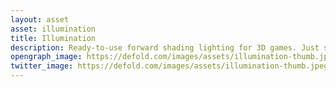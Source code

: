 ```yaml
---
layout: asset
asset: illumination
title: Illumination
description: Ready-to-use forward shading lighting for 3D games. Just set the provided material to your mesh and place light sources on the scene.
opengraph_image: https://defold.com/images/assets/illumination-thumb.jpeg
twitter_image: https://defold.com/images/assets/illumination-thumb.jpeg
---
```

